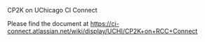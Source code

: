 CP2K on UChicago CI Connect

Please find the document at https://ci-connect.atlassian.net/wiki/display/UCHI/CP2K+on+RCC+Connect

